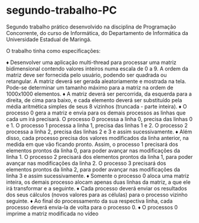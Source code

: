 # segundo-trabalho-PC

Segundo trabalho prático desenvolvido na disciplina de Programação Concorrente, do curso de Informática, do Departamento de Informática da Universidade Estadual de Maringá.

O trabalho tinha como especificações:

♦️  Desenvolver uma aplicação multi-thread para processar uma matriz bidimensional contendo valores inteiros numa escala de 0 a 9. A ordem da matriz deve ser fornecida pelo usuário, podendo ser quadrada ou retangular. A matriz deverá ser gerada aleatoriamente e mostrada na tela. Pode-se determinar um tamanho máximo para a matriz na ordem de 1000x1000 elementos.
♦️  A matriz deverá ser percorrida, da esquerda para a direita, de cima para baixo, e cada elemento deverá ser substituído pela média aritmética simples de seus 8 vizinhos (truncada - parte inteira).
♦️  O processo 0 gera a matriz e envia para os demais processos as linhas que cada um irá precisará. O processo 0 processa a linha 0, precisa das linhas 0 e 1. O processo 1 processa a linha 1, precisa das linhas 1 e 2. O processo 2 processa a linha 2, precisa das linhas 2 e 3 e assim sucessivamente.
♦️  Além disso, cada processo precisa dos valores modificados da linha anterior, na medida em que vão ficando pronto. Assim, o processo 1 precisará dos elementos prontos da linha 0, para poder avançar nas modificações da linha 1. O processo 2 precisará dos elementos prontos da linha 1, para poder avançar nas modificações da linha 2. O processo 3 precisará dos elementos prontos da linha 2, para poder avançar nas modificações da linha 3 e assim sucessivamente.
♦️  Somente o processo 0 aloca uma matriz inteira, os demais processo alocam apenas duas linhas da matriz, a que ele irá transformar e a seguinte.
♦️  Cada processo deverá enviar os resultados dos seus cálculos (novos valores para as células) para o processo vizinho seguinte.
♦️  Ao final do processamento da sua respectiva linha, cada processo deverá envia-la de volta para o processo 0.
♦️  O processos 0 imprime a matriz modificada no vídeo
